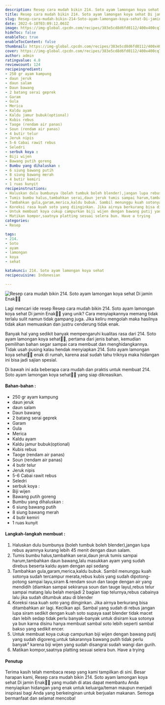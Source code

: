 ```yaml
---
description: Resep cara mudah bikin 214. Soto ayam lamongan koya sehat Di jamin Enak"
title: Resep cara mudah bikin 214. Soto ayam lamongan koya sehat Di jamin Enak
slug: Resep-cara-mudah-bikin-214-Soto-ayam-lamongan-koya-sehat-Di-jamin-Enak
date: 2022-6-18T03:09:12.063Z
image: https://img-global.cpcdn.com/recipes/383e5cd8d6fd0112/400x400cq70/photo.jpg
hideToc: false
enableToc: true
enableTocContent: false
thumbnail: https://img-global.cpcdn.com/recipes/383e5cd8d6fd0112/400x400cq70/photo.jpg
cover: https://img-global.cpcdn.com/recipes/383e5cd8d6fd0112/400x400cq70/photo.jpg
author: admin
ratingvalue: 4.8
reviewcount: 124
recipeingredient:
- 250 gr ayam kampung
- daun jeruk
- daun salam
- Daun bawang
- 2 batang serai geprek
- Garam
- Gula
- Merica
- Kaldu ayam
- Kaldu jamur bubuk(optional)
- Kubis rebus
- Taoge (rendam air panas)
- Soun (rendam air panas)
- 4 butir telur
- Jeruk nipis
- 5-6 Cabai rawit rebus
- Seledri
- serbuk koya :
- Biji wijen
- Bawang putih goreng
- Bumbu yang dihaluskan :
- 6 siung bawang putih
- 8 siung bawang merah
- 4 butir kemiri
- 1 ruas kunyit
recipeinstructions:
- Haluskan dulu bumbunya (boleh tumbuk boleh blender),jangan lupa rebus ayamnya kurang lebih 45 menit dengan daun salam.
- Tumis bumbu halus,tambahkan serai,daun jeruk tumis sampai harum,tambahkan daun bawang,lalu masukkan ayam yang sudah direbus beserta kaldu ayam dengan api sedang
- Tambahkan gula,garam,merica,kaldu bubuk. Sambil menunggu kuah sotonya sudah tercampur merata,rebus kubis yang sudah dipotong-potong sampai layu,siram & rendam soun dan taoge dengan air yang mendidih (diamkan sampai sekiranya soun dan tauge layu),rebus telur sampai matang lalu belah menjadi 2 bagian tiap telurnya,rebus cabainya lalu jika sudah ditumbuk atau di blender
- Koreksi rasa kuah soto yang diinginkan. Jika airnya berkurang bisa ditambahkan air lagi. Kecilkan api. Sambal yang sudah di rebus jangan lupa siram sedikit dengan kuah soto supaya saat blender tidak macet dan lebih sedap tidak perlu banyak-banyak untuk disiram kua sotonya ya bun karna disinu hanya membuat sambal soto lebih seperti sambal bakso yang sedikit encer.
- Untuk membuat koya cukup campurkan biji wijen dengan bawang putij yang sudah digoreng,untuk takarannya bawang putih tidak perlu banyak² karena biji wijen yang sudah disangrai sudah wangi dan gurih.
- Matikan kompor,saatnya platting sesuai selera bun. Have a trying
categories:
- Resep

tags:
- 214.
- Soto
- ayam
- lamongan
- koya
- sehat

katakunci: 214. Soto ayam lamongan koya sehat
recipecuisine: Indonesian

---
```


![Resep cara mudah bikin 214. Soto ayam lamongan koya sehat Di jamin Enak👩‍🍳](https://img-global.cpcdn.com/recipes/383e5cd8d6fd0112/400x400cq70/photo.jpg)

Lagi mencari ide resep Resep cara mudah bikin 214. Soto ayam lamongan koya sehat Di jamin Enak👩‍🍳 yang unik? Cara menyiapkannya memang tidak terlalu sulit namun tidak gampang juga. Jika keliru mengolah maka hasilnya tidak akan memuaskan dan justru cenderung tidak enak.

Banyak hal yang sedikit banyak mempengaruhi kualitas rasa dari 214. Soto ayam lamongan koya sehat👩‍🍳, pertama dari jenis bahan, kemudian pemilihan bahan segar sampai cara membuat dan menghidangkannya. Tidak usah pusing kalau hendak menyiapkan 214. Soto ayam lamongan koya sehat👩‍🍳 enak di rumah, karena asal sudah tahu triknya maka hidangan ini bisa jadi sajian spesial.

Di bawah ini ada beberapa cara mudah dan praktis untuk membuat 214. Soto ayam lamongan koya sehat👩‍🍳 yang siap dikreasikan.

<!--inarticleads1-->

#### Bahan-bahan :

- 250 gr ayam kampung
- daun jeruk
- daun salam
- Daun bawang
- 2 batang serai geprek
- Garam
- Gula
- Merica
- Kaldu ayam
- Kaldu jamur bubuk(optional)
- Kubis rebus
- Taoge (rendam air panas)
- Soun (rendam air panas)
- 4 butir telur
- Jeruk nipis
- 5-6 Cabai rawit rebus
- Seledri
- serbuk koya :
- Biji wijen
- Bawang putih goreng
- Bumbu yang dihaluskan :
- 6 siung bawang putih
- 8 siung bawang merah
- 4 butir kemiri
- 1 ruas kunyit

<!--inarticleads2-->

#### Langkah-langkah membuat :

1. Haluskan dulu bumbunya (boleh tumbuk boleh blender),jangan lupa rebus ayamnya kurang lebih 45 menit dengan daun salam.
1. Tumis bumbu halus,tambahkan serai,daun jeruk tumis sampai harum,tambahkan daun bawang,lalu masukkan ayam yang sudah direbus beserta kaldu ayam dengan api sedang
1. Tambahkan gula,garam,merica,kaldu bubuk. Sambil menunggu kuah sotonya sudah tercampur merata,rebus kubis yang sudah dipotong-potong sampai layu,siram & rendam soun dan taoge dengan air yang mendidih (diamkan sampai sekiranya soun dan tauge layu),rebus telur sampai matang lalu belah menjadi 2 bagian tiap telurnya,rebus cabainya lalu jika sudah ditumbuk atau di blender
1. Koreksi rasa kuah soto yang diinginkan. Jika airnya berkurang bisa ditambahkan air lagi. Kecilkan api. Sambal yang sudah di rebus jangan lupa siram sedikit dengan kuah soto supaya saat blender tidak macet dan lebih sedap tidak perlu banyak-banyak untuk disiram kua sotonya ya bun karna disinu hanya membuat sambal soto lebih seperti sambal bakso yang sedikit encer.
1. Untuk membuat koya cukup campurkan biji wijen dengan bawang putij yang sudah digoreng,untuk takarannya bawang putih tidak perlu banyak² karena biji wijen yang sudah disangrai sudah wangi dan gurih.
1. Matikan kompor,saatnya platting sesuai selera bun. Have a trying

#### Penutup

Terima kasih telah membaca resep yang kami tampilkan di sini. Besar harapan kami, Resep cara mudah bikin 214. Soto ayam lamongan koya sehat Di jamin Enak👩‍🍳 yang mudah di atas dapat membantu Anda menyiapkan hidangan yang enak untuk keluarga/teman maupun menjadi inspirasi bagi Anda yang berkeinginan untuk berjualan makanan. Semoga bermanfaat dan selamat mencoba!